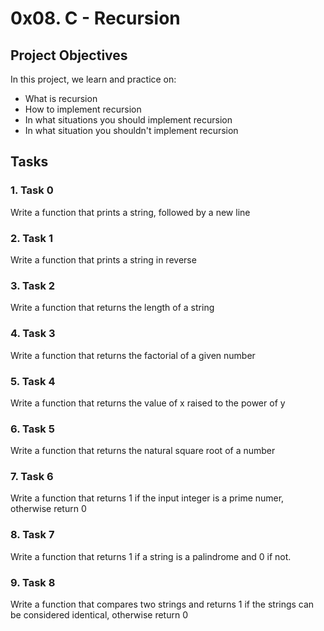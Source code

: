 # 0x08. C - Recursion
## Project Objectives
In this project, we learn and practice on:
- What is recursion
- How to implement recursion
- In what situations you should implement recursion
- In what situation you shouldn't implement recursion

## Tasks
### 1. Task 0
Write a function that prints a string, followed by a new line

### 2. Task 1
Write a function that prints a string in reverse

### 3. Task 2
Write a function that returns the length of a string

### 4. Task 3
Write a function that returns the factorial of a given number

### 5. Task 4 
Write a function that returns the value of x raised to the power of y

### 6. Task 5
Write a function that returns the natural square root of a number

### 7. Task 6
Write a function that returns 1 if the input integer is a prime numer, otherwise return 0

### 8. Task 7
Write a function that returns 1 if a string is a palindrome and 0 if not.

### 9. Task 8
Write a function that compares two strings and returns 1 if the strings can be considered identical, otherwise return 0
